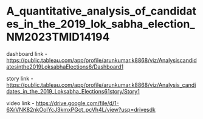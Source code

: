 # A_quantitative_analysis_of_candidates_in_the_2019_lok_sabha_election_NM2023TMID14194

dashboard link - https://public.tableau.com/app/profile/arunkumar.k8868/viz/Analysiscandidatesinthe2019LoksabhaElections6/Dashboard1

story link - https://public.tableau.com/app/profile/arunkumar.k8868/viz/Analysis_candidates_in_the_2019_Loksabha_Elections61story/Story1

video link - https://drive.google.com/file/d/1-6XrVNK82nkOoIYcJ3kmxPGct_pcVh4L/view?usp=drivesdk
